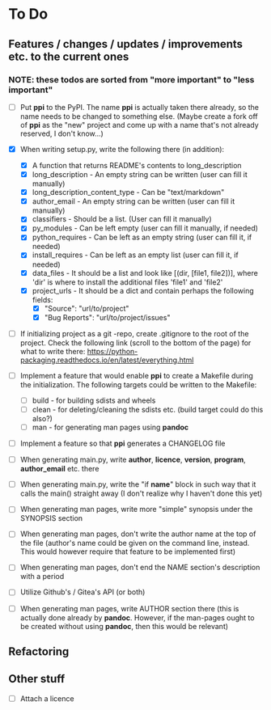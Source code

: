 # To Do

## Features / changes / updates / improvements etc. to the current ones
### NOTE: these todos are sorted from "more important" to "less important"
- [ ] Put **ppi** to the PyPI. The name **ppi** is actually taken there already,
  so the name needs to be changed to something else. (Maybe create a fork off of
  **ppi** as the "new" project and come up with a name that's not already
  reserved, I don't know...)

- [x] When writing setup.py, write the following there (in addition):
  - [x] A function that returns README's contents to long_description
  - [x] long_description - An empty string can be written (user can fill it manually)
  - [x] long_description_content_type - Can be "text/markdown"
  - [x] author_email - An empty string can be written (user can fill it manually)
  - [x] classifiers - Should be a list. (User can fill it manually)
  - [x] py_modules - Can be left empty (user can fill it manually, if needed)
  - [x] python_requires - Can be left as an empty string (user can fill it, if needed)
  - [x] install_requires - Can be left as an empty list (user can fill it, if needed)
  - [x] data_files - It should be a list and look like [(dir, [file1, file2])],
    where 'dir' is where to install the additional files 'file1' and 'file2'
  - [x] project_urls - It should be a dict and contain perhaps the following fields:
    - [x] "Source": "url/to/project"
    - [x] "Bug Reports": "url/to/project/issues"

- [ ] If initializing project as a git -repo, create .gitignore to the root of
  the project. Check the following link (scroll to the bottom of the page) for
  what to write there: https://python-packaging.readthedocs.io/en/latest/everything.html

- [ ] Implement a feature that would enable **ppi** to create a Makefile during
  the initialization. The following targets could be written to the Makefile:
  - [ ] build - for building sdists and wheels
  - [ ] clean - for deleting/cleaning the sdists etc. (build target could do this also?)
  - [ ] man - for generating man pages using **pandoc**

- [ ] Implement a feature so that **ppi** generates a CHANGELOG file

- [ ] When generating main.py, write __author__, __licence__, __version__,
  __program__, __author_email__ etc. there

- [ ] When generating main.py, write the "if __name__" block in such way that it
  calls the main() straight away (I don't realize why I haven't done this yet)

- [ ] When generating man pages, write more "simple" synopsis under the SYNOPSIS
  section

- [ ] When generating man pages, don't write the author name at the top of the
  file (author's name could be given on the command line, instead. This would
  however require that feature to be implemented first)

- [ ] When generating man pages, don't end the NAME section's description with a
  period

- [ ] Utilize Github's / Gitea's API (or both)

- [ ] When generating man pages, write AUTHOR section there (this is actually
  done already by **pandoc**. However, if the man-pages ought to be created
  without using **pandoc**, then this would be relevant)

## Refactoring

## Other stuff
- [ ] Attach a licence
